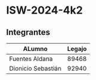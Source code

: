 # ISW-2024-4k2

## Integrantes
| ALumno | Legajo |
| --- | --- |
| Fuentes Aldana | 89468 |
| Dionicio Sebastián | 92940 |
